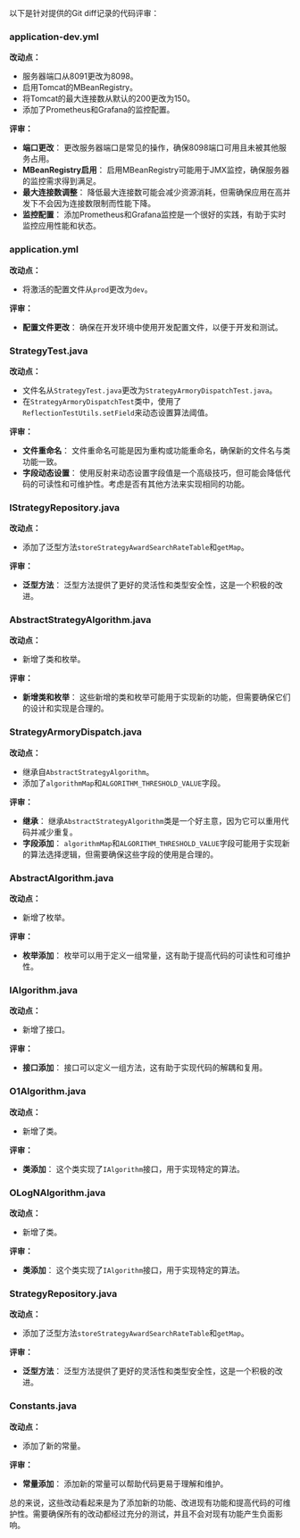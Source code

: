 以下是针对提供的Git diff记录的代码评审：

### application-dev.yml

**改动点：**
- 服务器端口从8091更改为8098。
- 启用Tomcat的MBeanRegistry。
- 将Tomcat的最大连接数从默认的200更改为150。
- 添加了Prometheus和Grafana的监控配置。

**评审：**
- **端口更改**： 更改服务器端口是常见的操作，确保8098端口可用且未被其他服务占用。
- **MBeanRegistry启用**： 启用MBeanRegistry可能用于JMX监控，确保服务器的监控需求得到满足。
- **最大连接数调整**： 降低最大连接数可能会减少资源消耗，但需确保应用在高并发下不会因为连接数限制而性能下降。
- **监控配置**： 添加Prometheus和Grafana监控是一个很好的实践，有助于实时监控应用性能和状态。

### application.yml

**改动点：**
- 将激活的配置文件从`prod`更改为`dev`。

**评审：**
- **配置文件更改**： 确保在开发环境中使用开发配置文件，以便于开发和测试。

### StrategyTest.java

**改动点：**
- 文件名从`StrategyTest.java`更改为`StrategyArmoryDispatchTest.java`。
- 在`StrategyArmoryDispatchTest`类中，使用了`ReflectionTestUtils.setField`来动态设置算法阈值。

**评审：**
- **文件重命名**： 文件重命名可能是因为重构或功能重命名，确保新的文件名与类功能一致。
- **字段动态设置**： 使用反射来动态设置字段值是一个高级技巧，但可能会降低代码的可读性和可维护性。考虑是否有其他方法来实现相同的功能。

### IStrategyRepository.java

**改动点：**
- 添加了泛型方法`storeStrategyAwardSearchRateTable`和`getMap`。

**评审：**
- **泛型方法**： 泛型方法提供了更好的灵活性和类型安全性，这是一个积极的改进。

### AbstractStrategyAlgorithm.java

**改动点：**
- 新增了类和枚举。

**评审：**
- **新增类和枚举**： 这些新增的类和枚举可能用于实现新的功能，但需要确保它们的设计和实现是合理的。

### StrategyArmoryDispatch.java

**改动点：**
- 继承自`AbstractStrategyAlgorithm`。
- 添加了`algorithmMap`和`ALGORITHM_THRESHOLD_VALUE`字段。

**评审：**
- **继承**： 继承`AbstractStrategyAlgorithm`类是一个好主意，因为它可以重用代码并减少重复。
- **字段添加**： `algorithmMap`和`ALGORITHM_THRESHOLD_VALUE`字段可能用于实现新的算法选择逻辑，但需要确保这些字段的使用是合理的。

### AbstractAlgorithm.java

**改动点：**
- 新增了枚举。

**评审：**
- **枚举添加**： 枚举可以用于定义一组常量，这有助于提高代码的可读性和可维护性。

### IAlgorithm.java

**改动点：**
- 新增了接口。

**评审：**
- **接口添加**： 接口可以定义一组方法，这有助于实现代码的解耦和复用。

### O1Algorithm.java

**改动点：**
- 新增了类。

**评审：**
- **类添加**： 这个类实现了`IAlgorithm`接口，用于实现特定的算法。

### OLogNAlgorithm.java

**改动点：**
- 新增了类。

**评审：**
- **类添加**： 这个类实现了`IAlgorithm`接口，用于实现特定的算法。

### StrategyRepository.java

**改动点：**
- 添加了泛型方法`storeStrategyAwardSearchRateTable`和`getMap`。

**评审：**
- **泛型方法**： 泛型方法提供了更好的灵活性和类型安全性，这是一个积极的改进。

### Constants.java

**改动点：**
- 添加了新的常量。

**评审：**
- **常量添加**： 添加新的常量可以帮助代码更易于理解和维护。

总的来说，这些改动看起来是为了添加新的功能、改进现有功能和提高代码的可维护性。需要确保所有的改动都经过充分的测试，并且不会对现有功能产生负面影响。